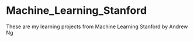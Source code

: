 # Machine_Learning_Stanford
These are my learning projects from Machine Learning Stanford by Andrew Ng
